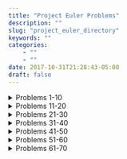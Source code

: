 ```yaml
---
title: "Project Euler Problems"
description: ""
slug: "project_euler_directory"
keywords: ""
categories: 
    - ""
    - ""
date: 2017-10-31T21:28:43-05:00
draft: false
---
```

<details><summary>Problems 1-10</summary>

<details style="margin-left: 50px;"><summary>Problem 1</summary> If we list all the natural numbers below 10 that are multiples of 3 or 5, we get 3, 5, 6 and 9. The sum of these multiples is 23.
Find the sum of all the multiples of 3 or 5 below 1000: [Solution]( {{< ref "project_files/project_euler/problems1-10/problem1.md" >}} )</details> 

<details style="margin-left: 50px;"><summary>Problem 2</summary> Each new term in the Fibonacci sequence is generated by adding the previous two terms. By starting with 1 and 2, the first 10 terms will be:
1, 2, 3, 5, 8, 13, 21, 34, 55, 89, ...
By considering the terms in the Fibonacci sequence whose values do not exceed four million, find the sum of the even-valued terms: [Solution]( {{< ref "project_files/project_euler/problems1-10/problem2.md" >}} )</details>

<details style="margin-left: 50px;"><summary>Problem 3</summary> The prime factors of 13195 are 5, 7, 13 and 29.
What is the largest prime factor of the number 600851475143? [Solution]( {{< ref "project_files/project_euler/problems1-10/problem3.md" >}} )</details> 

<details style="margin-left: 50px;"><summary>Problem 4</summary> A palindromic number reads the same both ways. The largest palindrome made from the product of two 2-digit numbers is 9009 = 91 × 99.
Find the largest palindrome made from the product of two 3-digit numbers. [Solution]( {{< ref "project_files/project_euler/problems1-10/problem4.md" >}} )</details> 

<details  style="margin-left: 50px;"><summary>Problem 5</summary> 2520 is the smallest number that can be divided by each of the numbers from 1 to 10 without any remainder.
What is the smallest positive number that is evenly divisible by all of the numbers from 1 to 20?[Solution]( {{< ref "project_files/project_euler/problems1-10/problem5.md" >}} )</details> 

<details  style="margin-left: 50px;"><summary>Problem 6</summary> The sum of the squares of the first ten natural numbers is,
1<sup>2</sup> + 2<sup>2</sup> + ... + 10<sup>2</sup> = 385
The square of the sum of the first ten natural numbers is,
(1 + 2 + ... + 10)<sup>2</sup> = 552 = 3025
Hence the difference between the sum of the squares of the first ten natural numbers and the square of the sum is 3025 − 385 = 2640.
Find the difference between the sum of the squares of the first one hundred natural numbers and the square of the sum.[Solution]( {{< ref "project_files/project_euler/problems1-10/problem6.md" >}} )</details> 

<details  style="margin-left: 50px;"><summary>Problem 7</summary> By listing the first six prime numbers: 2, 3, 5, 7, 11, and 13, we can see that the 6th prime is 13.
What is the 10 001st prime number?[Solution]( {{< ref "project_files/project_euler/problems1-10/problem7.md" >}} )</details> 

<details  style="margin-left: 50px;"><summary>Problem 8</summary> The four adjacent digits in the 1000-digit number that have the greatest product are 9 × 9 × 8 × 9 = 5832.
{{< highlight go>}}
73167176531330624919225119674426574742355349194934
96983520312774506326239578318016984801869478851843
85861560789112949495459501737958331952853208805511
12540698747158523863050715693290963295227443043557
66896648950445244523161731856403098711121722383113
62229893423380308135336276614282806444486645238749
30358907296290491560440772390713810515859307960866
70172427121883998797908792274921901699720888093776
65727333001053367881220235421809751254540594752243
52584907711670556013604839586446706324415722155397
53697817977846174064955149290862569321978468622482
83972241375657056057490261407972968652414535100474
82166370484403199890008895243450658541227588666881
16427171479924442928230863465674813919123162824586
17866458359124566529476545682848912883142607690042
24219022671055626321111109370544217506941658960408
07198403850962455444362981230987879927244284909188
84580156166097919133875499200524063689912560717606
05886116467109405077541002256983155200055935729725
71636269561882670428252483600823257530420752963450
{{</highlight>}}
Find the thirteen adjacent digits in the 1000-digit number that have the greatest product. What is the value of this product?
[Solution]( {{< ref "project_files/project_euler/problems1-10/problem8.md" >}} )</details> 

<details  style="margin-left: 50px;"><summary>Problem 9</summary> A Pythagorean triplet is a set of three natural numbers, a < b < c, for which,
a<sup>2</sup> + b<sup>2</sup> = c<sup>2</sup>
For example, 3<sup>2</sup> + 4<sup>2</sup> = 9 + 16 = 25 = 5<sup>2</sup>
There exists exactly one Pythagorean triplet for which a + b + c = 1000.
Find the product abc. [Solution]( {{< ref "project_files/project_euler/problems1-10/problem9.md" >}} )</details>

<details  style="margin-left: 50px;"><summary>Problem 10</summary> The sum of the primes below 10 is 2 + 3 + 5 + 7 = 17.
Find the sum of all the primes below two million.[Solution]( {{< ref "project_files/project_euler/problems1-10/problem10.md" >}} )</details>
</p>
</details>

<details><summary>Problems 11-20</summary>

<details  style="margin-left: 50px;"><summary>Problem 11</summary> What is the greatest product of four adjacent numbers in the same direction (up, down, left, right, or diagonally) in the 20×20 grid?
{{< highlight go >}}
08 02 22 97 38 15 00 40 00 75 04 05 07 78 52 12 50 77 91 08
49 49 99 40 17 81 18 57 60 87 17 40 98 43 69 48 04 56 62 00
81 49 31 73 55 79 14 29 93 71 40 67 53 88 30 03 49 13 36 65
52 70 95 23 04 60 11 42 69 24 68 56 01 32 56 71 37 02 36 91
22 31 16 71 51 67 63 89 41 92 36 54 22 40 40 28 66 33 13 80
24 47 32 60 99 03 45 02 44 75 33 53 78 36 84 20 35 17 12 50
32 98 81 28 64 23 67 10 26 38 40 67 59 54 70 66 18 38 64 70
67 26 20 68 02 62 12 20 95 63 94 39 63 08 40 91 66 49 94 21
24 55 58 05 66 73 99 26 97 17 78 78 96 83 14 88 34 89 63 72
21 36 23 09 75 00 76 44 20 45 35 14 00 61 33 97 34 31 33 95
78 17 53 28 22 75 31 67 15 94 03 80 04 62 16 14 09 53 56 92
16 39 05 42 96 35 31 47 55 58 88 24 00 17 54 24 36 29 85 57
86 56 00 48 35 71 89 07 05 44 44 37 44 60 21 58 51 54 17 58
19 80 81 68 05 94 47 69 28 73 92 13 86 52 17 77 04 89 55 40
04 52 08 83 97 35 99 16 07 97 57 32 16 26 26 79 33 27 98 66
88 36 68 87 57 62 20 72 03 46 33 67 46 55 12 32 63 93 53 69
04 42 16 73 38 25 39 11 24 94 72 18 08 46 29 32 40 62 76 36
20 69 36 41 72 30 23 88 34 62 99 69 82 67 59 85 74 04 36 16
20 73 35 29 78 31 90 01 74 31 49 71 48 86 81 16 23 57 05 54
01 70 54 71 83 51 54 69 16 92 33 48 61 43 52 01 89 19 67 48
{{</highlight>}}
[Solution]( {{< ref "project_files/project_euler/problems11-20/problem11.md" >}} )</details>

<details  style="margin-left: 50px;"><summary>Problem 12</summary> The sequence of triangle numbers is generated by adding the natural numbers. So the 7th triangle number would be 1 + 2 + 3 + 4 + 5 + 6 + 7 = 28. The first ten terms would be:
1, 3, 6, 10, 15, 21, 28, 36, 45, 55, ...
What is the value of the first triangle number to have over five hundred divisors? [Solution]( {{< ref "project_files/project_euler/problems11-20/problem12.md" >}} )</details>

<details  style="margin-left: 50px;"><summary>Problem 13</summary> Work out the first ten digits of the sum of the following one-hundred 50-digit numbers.
{{<highlight go >}}
37107287533902102798797998220837590246510135740250
46376937677490009712648124896970078050417018260538
74324986199524741059474233309513058123726617309629
91942213363574161572522430563301811072406154908250
23067588207539346171171980310421047513778063246676
89261670696623633820136378418383684178734361726757
28112879812849979408065481931592621691275889832738
44274228917432520321923589422876796487670272189318
47451445736001306439091167216856844588711603153276
70386486105843025439939619828917593665686757934951
62176457141856560629502157223196586755079324193331
64906352462741904929101432445813822663347944758178
92575867718337217661963751590579239728245598838407
58203565325359399008402633568948830189458628227828
80181199384826282014278194139940567587151170094390
35398664372827112653829987240784473053190104293586
86515506006295864861532075273371959191420517255829
71693888707715466499115593487603532921714970056938
54370070576826684624621495650076471787294438377604
53282654108756828443191190634694037855217779295145
36123272525000296071075082563815656710885258350721
45876576172410976447339110607218265236877223636045
17423706905851860660448207621209813287860733969412
81142660418086830619328460811191061556940512689692
51934325451728388641918047049293215058642563049483
62467221648435076201727918039944693004732956340691
15732444386908125794514089057706229429197107928209
55037687525678773091862540744969844508330393682126
18336384825330154686196124348767681297534375946515
80386287592878490201521685554828717201219257766954
78182833757993103614740356856449095527097864797581
16726320100436897842553539920931837441497806860984
48403098129077791799088218795327364475675590848030
87086987551392711854517078544161852424320693150332
59959406895756536782107074926966537676326235447210
69793950679652694742597709739166693763042633987085
41052684708299085211399427365734116182760315001271
65378607361501080857009149939512557028198746004375
35829035317434717326932123578154982629742552737307
94953759765105305946966067683156574377167401875275
88902802571733229619176668713819931811048770190271
25267680276078003013678680992525463401061632866526
36270218540497705585629946580636237993140746255962
24074486908231174977792365466257246923322810917141
91430288197103288597806669760892938638285025333403
34413065578016127815921815005561868836468420090470
23053081172816430487623791969842487255036638784583
11487696932154902810424020138335124462181441773470
63783299490636259666498587618221225225512486764533
67720186971698544312419572409913959008952310058822
95548255300263520781532296796249481641953868218774
76085327132285723110424803456124867697064507995236
37774242535411291684276865538926205024910326572967
23701913275725675285653248258265463092207058596522
29798860272258331913126375147341994889534765745501
18495701454879288984856827726077713721403798879715
38298203783031473527721580348144513491373226651381
34829543829199918180278916522431027392251122869539
40957953066405232632538044100059654939159879593635
29746152185502371307642255121183693803580388584903
41698116222072977186158236678424689157993532961922
62467957194401269043877107275048102390895523597457
23189706772547915061505504953922979530901129967519
86188088225875314529584099251203829009407770775672
11306739708304724483816533873502340845647058077308
82959174767140363198008187129011875491310547126581
97623331044818386269515456334926366572897563400500
42846280183517070527831839425882145521227251250327
55121603546981200581762165212827652751691296897789
32238195734329339946437501907836945765883352399886
75506164965184775180738168837861091527357929701337
62177842752192623401942399639168044983993173312731
32924185707147349566916674687634660915035914677504
99518671430235219628894890102423325116913619626622
73267460800591547471830798392868535206946944540724
76841822524674417161514036427982273348055556214818
97142617910342598647204516893989422179826088076852
87783646182799346313767754307809363333018982642090
10848802521674670883215120185883543223812876952786
71329612474782464538636993009049310363619763878039
62184073572399794223406235393808339651327408011116
66627891981488087797941876876144230030984490851411
60661826293682836764744779239180335110989069790714
85786944089552990653640447425576083659976645795096
66024396409905389607120198219976047599490197230297
64913982680032973156037120041377903785566085089252
16730939319872750275468906903707539413042652315011
94809377245048795150954100921645863754710598436791
78639167021187492431995700641917969777599028300699
15368713711936614952811305876380278410754449733078
40789923115535562561142322423255033685442488917353
44889911501440648020369068063960672322193204149535
41503128880339536053299340368006977710650566631954
81234880673210146739058568557934581403627822703280
82616570773948327592232845941706525094512325230608
22918802058777319719839450180888072429661980811197
77158542502016545090413245809786882778948721859617
72107838435069186155435662884062257473692284509516
20849603980134001723930671666823555245252804609722
53503534226472524250874054075591789781264330331690
{{</highlight>}}
[Solution]( {{< ref "project_files/project_euler/problems11-20/problem13.md" >}} )</details>

<details  style="margin-left: 50px;"><summary>Problem 14</summary> The following iterative sequence is defined for the set of positive integers:
n → n/2 (n is even)
n → 3n + 1 (n is odd)
Which starting number, under one million, produces the longest chain? [Solution]( {{< ref "project_files/project_euler/problems11-20/problem14.md" >}} )</details>

<details  style="margin-left: 50px;"><summary>Problem 16</summary> 
2<sup>15</sup> = 32768 and the sum of its digits is 3 + 2 + 7 + 6 + 8 = 26.
What is the sum of the digits of the number 2<sup>1000</sup>? [Solution]( {{< ref "project_files/project_euler/problems11-20/problem16.md" >}} )</details>

<details  style="margin-left: 50px;"><summary>Problem 19</summary>
You are given the following information, but you may prefer to do some research for yourself.

    1 Jan 1900 was a Monday.
    Thirty days has September,
    April, June and November.
    All the rest have thirty-one,
    Saving February alone,
    Which has twenty-eight, rain or shine.
    And on leap years, twenty-nine.
    A leap year occurs on any year evenly divisible by 4, but not on a century unless it is divisible by 400.

How many Sundays fell on the first of the month during the twentieth century (1 Jan 1901 to 31 Dec 2000)? [Solution] ({{< ref "project_files/project_euler/problems11-20/problem19.md" >}})
</details>

<details  style="margin-left: 50px;"><summary>Problem 20</summary>
n! means n × (n − 1) × ... × 3 × 2 × 1

For example, 10! = 10 × 9 × ... × 3 × 2 × 1 = 3628800,
and the sum of the digits in the number 10! is 3 + 6 + 2 + 8 + 8 + 0 + 0 = 27.

Find the sum of the digits in the number 100!  [Solution]( {{< ref "project_files/project_euler/problems11-20/problem20.md" >}} )
</details>
</details>

<details><summary>Problems 21-30</summary>

<details  style="margin-left: 50px;"><summary>Problem 21</summary> 
Let d(n) be defined as the sum of proper divisors of n (numbers less than n which divide evenly into n).
If d(a) = b and d(b) = a, where a ≠ b, then a and b are an amicable pair and each of a and b are called amicable numbers.

For example, the proper divisors of 220 are 1, 2, 4, 5, 10, 11, 20, 22, 44, 55 and 110; therefore d(220) = 284. The proper divisors of 284 are 1, 2, 4, 71 and 142; so d(284) = 220.

Evaluate the sum of all the amicable numbers under 10000. [Solution]( {{< ref "project_files/project_euler/problems21-30/problem21.md" >}} )</details>

<details  style="margin-left: 50px;"><summary>Problem 22</summary>
Using [names.txt](https://projecteuler.net/project/resources/p022_names.txt) (right click and 'Save Link/Target As...'), a 46K text file containing over five-thousand first names, begin by sorting it into alphabetical order. Then working out the alphabetical value for each name, multiply this value by its alphabetical position in the list to obtain a name score.

For example, when the list is sorted into alphabetical order, COLIN, which is worth 3 + 15 + 12 + 9 + 14 = 53, is the 938th name in the list. So, COLIN would obtain a score of 938 × 53 = 49714.

What is the total of all the name scores in the file? [Solution]( {{< ref "project_files/project_euler/problems21-30/problem22.md" >}} )
</details>

<details  style="margin-left: 50px;"><summary>Problem 23</summary>
A perfect number is a number for which the sum of its proper divisors is exactly equal to the number. For example, the sum of the proper divisors of 28 would be 1 + 2 + 4 + 7 + 14 = 28, which means that 28 is a perfect number.

A number n is called deficient if the sum of its proper divisors is less than n and it is called abundant if this sum exceeds n.

As 12 is the smallest abundant number, 1 + 2 + 3 + 4 + 6 = 16, the smallest number that can be written as the sum of two abundant numbers is 24. By mathematical analysis, it can be shown that all integers greater than 28123 can be written as the sum of two abundant numbers. However, this upper limit cannot be reduced any further by analysis even though it is known that the greatest number that cannot be expressed as the sum of two abundant numbers is less than this limit.

Find the sum of all the positive integers which cannot be written as the sum of two abundant numbers. [Solution]( {{< ref "project_files/project_euler/problems21-30/problem23.md" >}} )
</details>

<details  style="margin-left: 50px;"><summary>Problem 24</summary>
A permutation is an ordered arrangement of objects. For example, 3124 is one possible permutation of the digits 1, 2, 3 and 4. If all of the permutations are listed numerically or alphabetically, we call it lexicographic order. The lexicographic permutations of 0, 1 and 2 are:

012   021   102   120   201   210

What is the millionth lexicographic permutation of the digits 0, 1, 2, 3, 4, 5, 6, 7, 8 and 9? [Solution]( {{< ref "project_files/project_euler/problems21-30/problem24.md" >}} )
</details>

<details  style="margin-left: 50px;"><summary>Problem 25</summary>
The Fibonacci sequence is defined by the recurrence relation:

F<sub>n</sub> = F<sub>n−1</sub> + F<sub>n-2</sub>, where F<sub>1</sub> = 1 and F<sub>2</sub> = 1.

Hence the first 12 terms will be:

F<sub>1</sub> = 1<br>
F<sub>2</sub> = 1<br>
F<sub>3</sub> = 2<br>
F<sub>4</sub> = 3<br>
F<sub>5</sub> = 5<br>
F<sub>6</sub> = 8<br>
F<sub>7</sub> = 13<br>
F<sub>8</sub> = 21<br>
F<sub>9</sub> = 34<br>
F<sub>10</sub> = 55<br>
F<sub>11</sub> = 89<br>
F<sub>12</sub> = 144

The 12th term, F<sub>12</sub>, is the first term to contain three digits.

What is the index of the first term in the Fibonacci sequence to contain 1000 digits? [Solution]( {{< ref "project_files/project_euler/problems21-30/problem25.md" >}} )
</details>

<details  style="margin-left: 50px;"><summary>Problem 29</summary>
Consider all integer combinations of a<sup>b</sup> for 2 ≤ a ≤ 5 and 2 ≤ b ≤ 5<br>
2<sup>2</sup>=4, 2<sup>3</sup>=8, 2<sup>4</sup>=16, 2<sup>5</sup>=32<br>
3<sup>2</sup>=9, 3<sup>3</sup>=27, 3<sup>4</sup>=81, 3<sup>5</sup>=243<br>
4<sup>2</sup>=16, 4<sup>3</sup>=64, 4<sup>4</sup>=256, 4<sup>5</sup>=1024<br>
5<sup>2</sup>=25, 5<sup>3</sup>=125, 5<sup>4</sup>=625, 5<sup>5</sup>=3125<br>

If they are then placed in numerical order, with any repeats removed, we get the following sequence of 15 distinct terms:

4, 8, 9, 16, 25, 27, 32, 64, 81, 125, 243, 256, 625, 1024, 3125

How many distinct terms are in the sequence generated by a<sup>b</sup> for 2 ≤ a ≤ 100 and 2 ≤ b ≤ 100? [Solution]( {{< ref "project_files/project_euler/problems21-30/problem29.md" >}} )
</details>

<details  style="margin-left: 50px;"><summary>Problem 30</summary>
Surprisingly there are only three numbers that can be written as the sum of fourth powers of their digits:

1634 = 1<sup>4</sup> + 6<sup>4</sup> + 3<sup>4</sup> + 4<sup>4</sup><br>
8208 = 8<sup>4</sup> + 2<sup>4</sup> + 0<sup>4</sup> + 8<sup>4</sup><br>
9474 = 9<sup>4</sup> + 4<sup>4</sup> + 7<sup>4</sup> + 4<sup>4</sup>

As 1 = 1<sup>4</sup> is not a sum it is not included.

The sum of these numbers is 1634 + 8208 + 9474 = 19316.

Find the sum of all the numbers that can be written as the sum of fifth powers of their digits. [Solution]( {{< ref "project_files/project_euler/problems21-30/problem30.md" >}} )
</details>
</details>

<details><summary>Problems 31-40</summary>

<details  style="margin-left: 50px;"><summary>Problem 34</summary>
145 is a curious number, as 1! + 4! + 5! = 1 + 24 + 120 = 145.

Find the sum of all numbers which are equal to the sum of the factorial of their digits.

Note: as 1! = 1 and 2! = 2 are not sums they are not included. [Solution]( {{< ref "project_files/project_euler/problems31-40/problem34.md" >}} )
</details>

<details  style="margin-left: 50px;"><summary>Problem 35</summary>
The number, 197, is called a circular prime because all rotations of the digits: 197, 971, and 719, are themselves prime.

There are thirteen such primes below 100: 2, 3, 5, 7, 11, 13, 17, 31, 37, 71, 73, 79, and 97.

How many circular primes are there below one million? [Solution]( {{< ref "project_files/project_euler/problems31-40/problem35.md" >}} )

</details>

<details  style="margin-left: 50px;"><summary>Problem 36</summary>
The decimal number, 585 = 10010010012 (binary), is palindromic in both bases.

Find the sum of all numbers, less than one million, which are palindromic in base 10 and base 2.

(Please note that the palindromic number, in either base, may not include leading zeros.) [Solution]( {{< ref "project_files/project_euler/problems31-40/problem36.md" >}} )
</details>

<details  style="margin-left: 50px;"><summary>Problem 37</summary>
The number 3797 has an interesting property. Being prime itself, it is possible to continuously remove digits from left to right, and remain prime at each stage: 3797, 797, 97, and 7. Similarly we can work from right to left: 3797, 379, 37, and 3.

Find the sum of the only eleven primes that are both truncatable from left to right and right to left.

NOTE: 2, 3, 5, and 7 are not considered to be truncatable primes. [Solution]( {{< ref "project_files/project_euler/problems31-40/problem37.md" >}} )
</details>

<details  style="margin-left: 50px;"><summary>Problem 40</summary>
An irrational decimal fraction is created by concatenating the positive integers:

0.123456789101112131415161718192021...

It can be seen that the 12<sup>th</sup> digit of the fractional part is 1.

If d<sub>n</sub> represents the nth digit of the fractional part, find the value of the following expression.

d<sub>1</sub> × d<sub>10</sub> × d<sub>100</sub> × d<sub>1000</sub> × d<sub>10000</sub> × d<sub>100000</sub> × d<sub>1000000</sub> | [Solution]( {{< ref "project_files/project_euler/problems31-40/problem40.md" >}} )
</details>
</details>

<details><summary>Problems 41-50</summary>

<details  style="margin-left: 50px;"><summary>Problem 41</summary>
We shall say that an n-digit number is pandigital if it makes use of all the digits 1 to n exactly once. For example, 2143 is a 4-digit pandigital and is also prime.

What is the largest n-digit pandigital prime that exists? [Solution]( {{< ref "project_files/project_euler/problems41-50/problem41.md" >}} )
</details>

<details  style="margin-left: 50px;"><summary>Problem 42</summary>
The nth term of the sequence of triangle numbers is given by, t<sub>n</sub> = ½n(n+1); so the first ten triangle numbers are:

1, 3, 6, 10, 15, 21, 28, 36, 45, 55, ...

By converting each letter in a word to a number corresponding to its alphabetical position and adding these values we form a word value. For example, the word value for SKY is 19 + 11 + 25 = 55 = t<sub>10</sub>. If the word value is a triangle number then we shall call the word a triangle word.

Using [words.txt](https://projecteuler.net/project/resources/p042_words.txt) (right click and 'Save Link/Target As...'), a 16K text file containing nearly two-thousand common English words, how many are triangle words?
[Solution]( {{< ref "project_files/project_euler/problems41-50/problem42.md" >}} )
</details>

<details  style="margin-left: 50px;"><summary>Problem 45</summary>
Triangle, pentagonal, and hexagonal numbers are generated by the following formulae: <br>
Triangle 	  	T<sub>n</sub>=n(n+1)/2 	&ensp;  	1, 3, 6, 10, 15, ...<br>
Pentagonal 	  	P<sub>n</sub>=n(3n−1)/2 &ensp;	  	1, 5, 12, 22, 35, ...<br>
Hexagonal 	  	H<sub>n</sub>=n(2n−1) 	&ensp;  	1, 6, 15, 28, 45, ...<br>

It can be verified that T<sub>285</sub> = P<sub>165</sub> = H<sub>143</sub> = 40755.

Find the next triangle number that is also pentagonal and hexagonal. [Solution]( {{< ref "project_files/project_euler/problems41-50/problem45.md" >}} )
</details>

<details  style="margin-left: 50px;"><summary>Problem 46</summary>
It was proposed by Christian Goldbach that every odd composite number can be written as the sum of a prime and twice a square.

9 = 7 + 2×1<sup>2</sup>
15 = 7 + 2×2<sup>2</sup>
21 = 3 + 2×3<sup>2</sup>
25 = 7 + 2×3<sup>2</sup>
27 = 19 + 2×2<sup>2</sup>
33 = 31 + 2×1<sup>2</sup>

It turns out that the conjecture was false.

What is the smallest odd composite that cannot be written as the sum of a prime and twice a square? [Solution]( {{< ref "project_files/project_euler/problems41-50/problem46.md" >}} )
</details>

<details  style="margin-left: 50px;"><summary>Problem 48</summary>
The series, 1<sup>1</sup> + 2<sup>2</sup> + 3<sup>3</sup> + ... + 10<sup>10</sup> = 10405071317.

Find the last ten digits of the series, 1<sup>1</sup> + 2<sup>2</sup> + 3<sup>3</sup> + ... + 1000<sup>1000</sup>. [Solution]( {{< ref "project_files/project_euler/problems41-50/problem48.md" >}} )
</details>
</details>

<details><summary>Problems 51-60</summary>

<details  style="margin-left: 50px;"><summary>Problem 52</summary>
It can be seen that the number, 125874, and its double, 251748, contain exactly the same digits, but in a different order.

Find the smallest positive integer, x, such that 2x, 3x, 4x, 5x, and 6x, contain the same digits. [Solution]( {{< ref "project_files/project_euler/problems51-60/problem52.md" >}} )
</details>

<details  style="margin-left: 50px;"><summary>Problem 53</summary>
There are exactly ten ways of selecting three from five, 12345:

123, 124, 125, 134, 135, 145, 234, 235, 245, and 345

In combinatorics, we use the notation, <sup>3</sup>C<sub>3</sub> = 10.

In general,
<sup>n</sup>C<sub>r</sub> = <sup>n!</sup>&frasl;<sub>r!(n-r)!</sub>
	,where r ≤ n, n! = n×(n−1)×...×3×2×1, and 0! = 1.

It is not until n = 23, that a value exceeds one-million: <sup>23</sup>C<sub>10</sub> = 1144066.

How many, not necessarily distinct, values of  <sup>n</sup>C<sub>r</sub>, for 1 ≤ n ≤ 100, are greater than one-million? [Solution]( {{< ref "project_files/project_euler/problems51-60/problem53.md" >}} )
</details>

<details  style="margin-left: 50px;"><summary>Problem 54</summary>
In the card game poker, a hand consists of five cards and are ranked, from lowest to highest, in the following way:

    High Card: Highest value card.
    One Pair: Two cards of the same value.
    Two Pairs: Two different pairs.
    Three of a Kind: Three cards of the same value.
    Straight: All cards are consecutive values.
    Flush: All cards of the same suit.
    Full House: Three of a kind and a pair.
    Four of a Kind: Four cards of the same value.
    Straight Flush: All cards are consecutive values of same suit.
    Royal Flush: Ten, Jack, Queen, King, Ace, in same suit.

The cards are valued in the order:
2, 3, 4, 5, 6, 7, 8, 9, 10, Jack, Queen, King, Ace.

If two players have the same ranked hands then the rank made up of the highest value wins; for example, a pair of eights beats a pair of fives (see example 1 below). But if two ranks tie, for example, both players have a pair of queens, then highest cards in each hand are compared (see example 4 below); if the highest cards tie then the next highest cards are compared, and so on.

Consider the following five hands dealt to two players:

    Hand	 	Player 1	 	Player 2	 	Winner
    1	 	5H 5C 6S 7S KD 	  2C 3S 8S 8D TD   Player 2
            Pair of Fives     Pair of Eights
    2	 	5D 8C 9S JS AC    2C 5C 7D 8S QH   Player 1
           Highest card Ace  Highest card Queen
    3	 	2D 9C AS AH AC    3D 6D 7D TD QD   Player 2
              Three Aces    Flush with Diamonds
    4	 	4D 6S 9H QH QC    3D 6D 7H QD QS   Player 1
            Pair of Queens    Pair of Queens
           Highest card Nine Highest card Seven
    5	 	2H 2D 4C 4D 4S    3C 3D 3S 9S 9D   Player 1
              Full House        Full House
           With Three Fours   with Three Threes

The file, [poker.txt](https://projecteuler.net/project/resources/p054_poker.txt), contains one-thousand random hands dealt to two players. Each line of the file contains ten cards (separated by a single space): the first five are Player 1's cards and the last five are Player 2's cards. You can assume that all hands are valid (no invalid characters or repeated cards), each player's hand is in no specific order, and in each hand there is a clear winner.

How many hands does Player 1 win? [Solution]( {{< ref "project_files/project_euler/problems51-60/problem54.md" >}} )

</details>

<details  style="margin-left: 50px;"><summary>Problem 55</summary>
If we take 47, reverse and add, 47 + 74 = 121, which is palindromic.

Not all numbers produce palindromes so quickly. For example,

349 + 943 = 1292,
1292 + 2921 = 4213
4213 + 3124 = 7337

That is, 349 took three iterations to arrive at a palindrome.

Although no one has proved it yet, it is thought that some numbers, like 196, never produce a palindrome. A number that never forms a palindrome through the reverse and add process is called a Lychrel number. Due to the theoretical nature of these numbers, and for the purpose of this problem, we shall assume that a number is Lychrel until proven otherwise. In addition you are given that for every number below ten-thousand, it will either (i) become a palindrome in less than fifty iterations, or, (ii) no one, with all the computing power that exists, has managed so far to map it to a palindrome. In fact, 10677 is the first number to be shown to require over fifty iterations before producing a palindrome: 4668731596684224866951378664 (53 iterations, 28-digits).

Surprisingly, there are palindromic numbers that are themselves Lychrel numbers; the first example is 4994.

How many Lychrel numbers are there below ten-thousand?

NOTE: Wording was modified slightly on 24 April 2007 to emphasise the theoretical nature of Lychrel numbers. [Solution]( {{< ref "project_files/project_euler/problems51-60/problem55.md" >}} )
</details>

<details  style="margin-left: 50px;"><summary>Problem 56</summary>
A googol (10<sup>100</sup>) is a massive number: one followed by one-hundred zeros; 100<sup>100</sup> is almost unimaginably large: one followed by two-hundred zeros. Despite their size, the sum of the digits in each number is only 1.

Considering natural numbers of the form, ab, where a, b < 100, what is the maximum digital sum? [Solution]( {{< ref "project_files/project_euler/problems51-60/problem56.md" >}} )
</details>

<details  style="margin-left: 50px;"><summary>Problem 59</summary>
Each character on a computer is assigned a unique code and the preferred standard is ASCII (American Standard Code for Information Interchange). For example, uppercase A = 65, asterisk `*` = 42, and lowercase k = 107.

A modern encryption method is to take a text file, convert the bytes to ASCII, then XOR each byte with a given value, taken from a secret key. The advantage with the XOR function is that using the same encryption key on the cipher text, restores the plain text; for example, 65 XOR 42 = 107, then 107 XOR 42 = 65.

For unbreakable encryption, the key is the same length as the plain text message, and the key is made up of random bytes. The user would keep the encrypted message and the encryption key in different locations, and without both "halves", it is impossible to decrypt the message.

Unfortunately, this method is impractical for most users, so the modified method is to use a password as a key. If the password is shorter than the message, which is likely, the key is repeated cyclically throughout the message. The balance for this method is using a sufficiently long password key for security, but short enough to be memorable.

Your task has been made easy, as the encryption key consists of three lower case characters. Using [cipher.txt](https://projecteuler.net/project/resources/p059_cipher.txt) (right click and 'Save Link/Target As...'), a file containing the encrypted ASCII codes, and the knowledge that the plain text must contain common English words, decrypt the message and find the sum of the ASCII values in the original text. [Solution]( {{< ref "project_files/project_euler/problems51-60/problem59.md" >}} ) 
</details>
</details>

<details><summary>Problems 61-70</summary>

<details  style="margin-left: 50px;"><summary>Problem 69</summary>
Euler's Totient function, &phi;(n) [sometimes called the phi function], is used to determine the number of numbers less than n which are relatively prime to n. For example, as 1, 2, 4, 5, 7, and 8, are all less than nine and relatively prime to nine, &phi;(9)=6.
Find the value of n ≤ 1,000,000 for which n/&phi;(n) is a maximum. [Solution]( {{< ref "project_files/project_euler/problems61-70/problem69.md" >}} ) 
</details></details>








